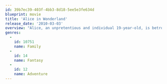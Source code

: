 ```yaml
---
id: 39b7ec39-403f-4bb3-8d18-5ee5e3fe634d
blueprint: movie
title: 'Alice in Wonderland'
release_date: '2010-03-03'
overview: "Alice, an unpretentious and individual 19-year-old, is betrothed to a dunce of an English nobleman. At her engagement party, she escapes the crowd to consider whether to go through with the marriage and falls down a hole in the garden after spotting an unusual rabbit. Arriving in a strange and surreal place called 'Underland,' she finds herself in a world that resembles the nightmares she had as a child, filled with talking animals, villainous queens and knights, and frumious bandersnatches. Alice realizes that she is there for a reason – to conquer the horrific Jabberwocky and restore the rightful queen to her throne."
genres:
  -
    id: 10751
    name: Family
  -
    id: 14
    name: Fantasy
  -
    id: 12
    name: Adventure
---
```

